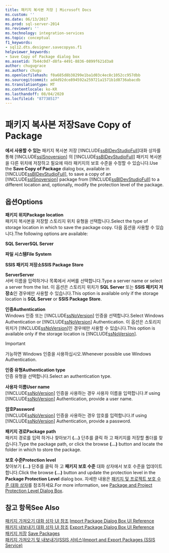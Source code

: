```yaml
---
title: 패키지 복사본 저장 | Microsoft Docs
ms.custom: ''
ms.date: 06/13/2017
ms.prod: sql-server-2014
ms.reviewer: ''
ms.technology: integration-services
ms.topic: conceptual
f1_keywords:
- sql12.dts.designer.savecopyas.f1
helpviewer_keywords:
- Save Copy of Package dialog box
ms.assetid: 7b44c0d7-d8fa-4491-8836-0899f621d3a8
author: chugugrace
ms.author: chugu
ms.openlocfilehash: f0a685d8b38299e1ba1d03c4ec8c1052cc957dbb
ms.sourcegitcommit: ad4d92dce894592a259721a1571b1d8736abacdb
ms.translationtype: MT
ms.contentlocale: ko-KR
ms.lasthandoff: 08/04/2020
ms.locfileid: "87738517"
---
```

# <a name="save-copy-of-package"></a><span data-ttu-id="469f4-102">패키지 복사본 저장</span><span class="sxs-lookup"><span data-stu-id="469f4-102">Save Copy of Package</span></span>
  <span data-ttu-id="469f4-103">**에서 사용할 수 있는** 패키지 복사본 저장 [!INCLUDE[ssBIDevStudioFull](../includes/ssbidevstudiofull-md.md)]대화 상자를 통해 [!INCLUDE[ssISnoversion](../includes/ssisnoversion-md.md)] 의 [!INCLUDE[ssBIDevStudioFull](../includes/ssbidevstudiofull-md.md)] 패키지 복사본을 다른 위치에 저장하고 필요에 따라 패키지의 보호 수준을 수정할 수 있습니다.</span><span class="sxs-lookup"><span data-stu-id="469f4-103">Use the **Save Copy of Package** dialog box, available in [!INCLUDE[ssBIDevStudioFull](../includes/ssbidevstudiofull-md.md)], to save a copy of an [!INCLUDE[ssISnoversion](../includes/ssisnoversion-md.md)] package from [!INCLUDE[ssBIDevStudioFull](../includes/ssbidevstudiofull-md.md)] to a different location and, optionally, modify the protection level of the package.</span></span>  
  
## <a name="options"></a><span data-ttu-id="469f4-104">옵션</span><span class="sxs-lookup"><span data-stu-id="469f4-104">Options</span></span>  
 <span data-ttu-id="469f4-105">**패키지 위치**</span><span class="sxs-lookup"><span data-stu-id="469f4-105">**Package location**</span></span>  
 <span data-ttu-id="469f4-106">패키지 복사본을 저장할 스토리지 위치 유형을 선택합니다.</span><span class="sxs-lookup"><span data-stu-id="469f4-106">Select the type of storage location in which to save the package copy.</span></span> <span data-ttu-id="469f4-107">다음 옵션을 사용할 수 있습니다.</span><span class="sxs-lookup"><span data-stu-id="469f4-107">The following options are available:</span></span>  
  
 <span data-ttu-id="469f4-108">**SQL Server**</span><span class="sxs-lookup"><span data-stu-id="469f4-108">**SQL Server**</span></span>  
  
 <span data-ttu-id="469f4-109">**파일 시스템**</span><span class="sxs-lookup"><span data-stu-id="469f4-109">**File System**</span></span>  
  
 <span data-ttu-id="469f4-110">**SSIS 패키지 저장소**</span><span class="sxs-lookup"><span data-stu-id="469f4-110">**SSIS Package Store**</span></span>  
  
 <span data-ttu-id="469f4-111">**Server**</span><span class="sxs-lookup"><span data-stu-id="469f4-111">**Server**</span></span>  
 <span data-ttu-id="469f4-112">서버 이름을 입력하거나 목록에서 서버를 선택합니다.</span><span class="sxs-lookup"><span data-stu-id="469f4-112">Type a server name or select a server from the list.</span></span> <span data-ttu-id="469f4-113">이 옵션은 스토리지 위치가 **SQL Server** 또는 **SSIS 패키지 저장소**인 경우에만 사용할 수 있습니다.</span><span class="sxs-lookup"><span data-stu-id="469f4-113">This option is available only if the storage location is **SQL Server** or **SSIS Package Store**.</span></span>  
  
 <span data-ttu-id="469f4-114">**인증**</span><span class="sxs-lookup"><span data-stu-id="469f4-114">**Authentication**</span></span>  
 <span data-ttu-id="469f4-115">Windows 인증 또는 [!INCLUDE[ssNoVersion](../includes/ssnoversion-md.md)] 인증을 선택합니다.</span><span class="sxs-lookup"><span data-stu-id="469f4-115">Select Windows Authentication or [!INCLUDE[ssNoVersion](../includes/ssnoversion-md.md)] Authentication.</span></span> <span data-ttu-id="469f4-116">이 옵션은 스토리지 위치가 [!INCLUDE[ssNoVersion](../includes/ssnoversion-md.md)]인 경우에만 사용할 수 있습니다.</span><span class="sxs-lookup"><span data-stu-id="469f4-116">This option is available only if the storage location is [!INCLUDE[ssNoVersion](../includes/ssnoversion-md.md)].</span></span>  
  
> [!IMPORTANT]  
>  <span data-ttu-id="469f4-117">가능하면 Windows 인증을 사용하십시오.</span><span class="sxs-lookup"><span data-stu-id="469f4-117">Whenever possible use Windows Authentication.</span></span>  
  
 <span data-ttu-id="469f4-118">**인증 유형**</span><span class="sxs-lookup"><span data-stu-id="469f4-118">**Authentication type**</span></span>  
 <span data-ttu-id="469f4-119">인증 유형을 선택합니다.</span><span class="sxs-lookup"><span data-stu-id="469f4-119">Select an authentication type.</span></span>  
  
 <span data-ttu-id="469f4-120">**사용자 이름**</span><span class="sxs-lookup"><span data-stu-id="469f4-120">**User name**</span></span>  
 <span data-ttu-id="469f4-121">[!INCLUDE[ssNoVersion](../includes/ssnoversion-md.md)] 인증을 사용하는 경우 사용자 이름을 입력합니다.</span><span class="sxs-lookup"><span data-stu-id="469f4-121">If using [!INCLUDE[ssNoVersion](../includes/ssnoversion-md.md)] Authentication, provide a user name.</span></span>  
  
 <span data-ttu-id="469f4-122">**암호**</span><span class="sxs-lookup"><span data-stu-id="469f4-122">**Password**</span></span>  
 <span data-ttu-id="469f4-123">[!INCLUDE[ssNoVersion](../includes/ssnoversion-md.md)] 인증을 사용하는 경우 암호를 입력합니다.</span><span class="sxs-lookup"><span data-stu-id="469f4-123">If using [!INCLUDE[ssNoVersion](../includes/ssnoversion-md.md)] Authentication, provide a password.</span></span>  
  
 <span data-ttu-id="469f4-124">**패키지 경로**</span><span class="sxs-lookup"><span data-stu-id="469f4-124">**Package path**</span></span>  
 <span data-ttu-id="469f4-125">패키지 경로를 입력 하거나 찾아보기 **(...)** 단추를 클릭 하 고 패키지를 저장할 폴더를 찾습니다.</span><span class="sxs-lookup"><span data-stu-id="469f4-125">Type the package path, or click the browse **(...)** button and locate the folder in which to store the package.</span></span>  
  
 <span data-ttu-id="469f4-126">**보호 수준**</span><span class="sxs-lookup"><span data-stu-id="469f4-126">**Protection level**</span></span>  
 <span data-ttu-id="469f4-127">찾아보기 **(...)** 단추를 클릭 하 고 **패키지 보호 수준** 대화 상자에서 보호 수준을 업데이트 합니다.</span><span class="sxs-lookup"><span data-stu-id="469f4-127">Click the browse **(...)** button and update the protection level in the **Package Protection Level** dialog box.</span></span> <span data-ttu-id="469f4-128">자세한 내용은 [패키지 및 프로젝트 보호 수준 대화 상자](../../2014/integration-services/package-and-project-protection-level-dialog-box.md)를 참조하세요.</span><span class="sxs-lookup"><span data-stu-id="469f4-128">For more information, see [Package and Project Protection Level Dialog Box](../../2014/integration-services/package-and-project-protection-level-dialog-box.md).</span></span>  
  
## <a name="see-also"></a><span data-ttu-id="469f4-129">참고 항목</span><span class="sxs-lookup"><span data-stu-id="469f4-129">See Also</span></span>  
 <span data-ttu-id="469f4-130">[패키지 가져오기 대화 상자 UI 참조](../../2014/integration-services/import-package-dialog-box-ui-reference.md) </span><span class="sxs-lookup"><span data-stu-id="469f4-130">[Import Package Dialog Box UI Reference](../../2014/integration-services/import-package-dialog-box-ui-reference.md) </span></span>  
 <span data-ttu-id="469f4-131">[패키지 내보내기 대화 상자 UI 참조](../../2014/integration-services/export-package-dialog-box-ui-reference.md) </span><span class="sxs-lookup"><span data-stu-id="469f4-131">[Export Package Dialog Box UI Reference](../../2014/integration-services/export-package-dialog-box-ui-reference.md) </span></span>  
 <span data-ttu-id="469f4-132">[패키지 저장](save-packages.md) </span><span class="sxs-lookup"><span data-stu-id="469f4-132">[Save Packages](save-packages.md) </span></span>  
 [<span data-ttu-id="469f4-133">패키지 가져오기 및 내보내기&#40;SSIS 서비스&#41;</span><span class="sxs-lookup"><span data-stu-id="469f4-133">Import and Export Packages &#40;SSIS Service&#41;</span></span>](../../2014/integration-services/import-and-export-packages-ssis-service.md)  
  
  
